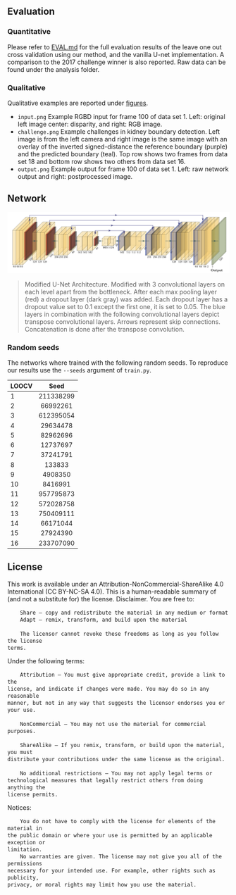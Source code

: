 ## Evaluation

### Quantitative
Please refer to [EVAL.md](https://github.com/ghattab/kidney-edge-detection/blob/master/EVAL.md) for the full evaluation results of the leave one out cross validation using our method, and the vanilla U-net implementation. A comparison to the 2017 challenge winner is also reported. Raw data can be found under the analysis folder.

### Qualitative
Qualitative examples are reported under [figures](https://github.com/ghattab/kidney-edge-detection/tree/master/figures).


* `input.png` Example RGBD input for frame 100 of data set 1. Left: original left image center: disparity, and right: RGB image.
* `challenge.png` Example challenges in kidney boundary detection. Left image is from the left camera and right image is the same image with an overlay of the inverted signed-distance the reference boundary (purple) and the predicted boundary (teal). Top row shows two frames from data set 18 and bottom row shows two others from data set 16.
* `output.png` Example output for frame 100 of data set 1. Left: raw network output and right: postprocessed image.

## Network

![](/figures/net.png)
> Modified U-Net Architecture. Modified with 3 convolutional layers on each level apart from the bottleneck. After each max pooling layer (red) a dropout layer (dark gray) was added. Each dropout layer has a dropout value set to 0.1 except the first one, it is set to 0.05. The blue layers in combination with the following convolutional layers depict transpose convolutional layers. Arrows represent skip connections. Concatenation is done after the transpose convolution.

### Random seeds

The networks where trained with the following random seeds. To reproduce our results use the ``--seeds`` argument of ``train.py``.

| LOOCV |    Seed   |
|-------|:---------:|
|   1   | 211338299 |
|   2   |  66992261 |
|   3   | 612395054 |
|   4   |  29634478 |
|   5   |  82962696 |
|   6   |  12737697 |
|   7   |  37241791 |
|   8   |   133833  |
|   9   |  4908350  |
|   10  |  8416991  |
|   11  | 957795873 |
|   12  | 572028758 |
|   13  | 750409111 |
|   14  |  66171044 |
|   15  |  27924390 |
|   16  | 233707090 |

## License
This work is available under an Attribution-NonCommercial-ShareAlike 4.0
International (CC BY-NC-SA 4.0).
This is a human-readable summary of (and not a substitute for) the license.
Disclaimer.
You are free to:
```
    Share — copy and redistribute the material in any medium or format
    Adapt — remix, transform, and build upon the material

    The licensor cannot revoke these freedoms as long as you follow the license
terms.
```
Under the following terms:
```
    Attribution — You must give appropriate credit, provide a link to the
license, and indicate if changes were made. You may do so in any reasonable
manner, but not in any way that suggests the licensor endorses you or your use.

    NonCommercial — You may not use the material for commercial purposes.

    ShareAlike — If you remix, transform, or build upon the material, you must
distribute your contributions under the same license as the original.

    No additional restrictions — You may not apply legal terms or
technological measures that legally restrict others from doing anything the
license permits.
```
Notices:
```
    You do not have to comply with the license for elements of the material in
the public domain or where your use is permitted by an applicable exception or
limitation.
    No warranties are given. The license may not give you all of the permissions
necessary for your intended use. For example, other rights such as publicity,
privacy, or moral rights may limit how you use the material.
```
